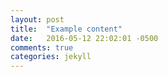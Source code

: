 ```yaml
---
layout: post
title:  "Example content"
date:   2016-05-12 22:02:01 -0500
comments: true
categories: jekyll
---
```

